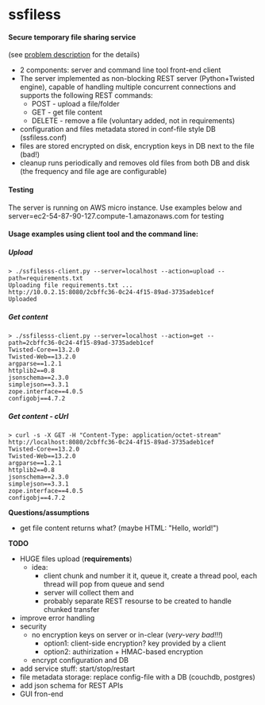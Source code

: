# ssfiless
#### Secure temporary file sharing service
(see [problem description](https://github.com/garryya/ssfiless/blob/master/PROBLEM%20DESCRIPTION) for the details)

* 2 components: server and command line tool front-end client
* The server implemented as non-blocking REST server (Python+Twisted engine), capable of handling multiple concurrent connections and supports the following REST commands:
   * POST - upload a file/folder
   * GET - get file content
   * DELETE - remove a file (voluntary added, not in requirements)
* configuration and files metadata stored in conf-file style DB (ssfiless.conf)
* files are stored encrypted on disk, encryption keys in DB next to the file (bad!) 
* cleanup runs periodically and removes old files from both DB and disk (the frequency and file age are configurable)

#### Testing
The server is running on AWS micro instance. Use examples below and server=ec2-54-87-90-127.compute-1.amazonaws.com
for testing

#### Usage examples using client tool and the command line:
##### Upload
```
> ./ssfilesss-client.py --server=localhost --action=upload --path=requirements.txt
Uploading file requirements.txt ...
http://10.0.2.15:8080/2cbffc36-0c24-4f15-89ad-3735adeb1cef
Uploaded
```
##### Get content
```
> ./ssfilesss-client.py --server=localhost --action=get --path=2cbffc36-0c24-4f15-89ad-3735adeb1cef
Twisted-Core==13.2.0
Twisted-Web==13.2.0
argparse==1.2.1
httplib2==0.8
jsonschema==2.3.0
simplejson==3.3.1
zope.interface==4.0.5
configobj==4.7.2
```
##### Get content - cUrl 
```
> curl -s -X GET -H "Content-Type: application/octet-stream" http://localhost:8080/2cbffc36-0c24-4f15-89ad-3735adeb1cef
Twisted-Core==13.2.0
Twisted-Web==13.2.0
argparse==1.2.1
httplib2==0.8
jsonschema==2.3.0
simplejson==3.3.1
zope.interface==4.0.5
configobj==4.7.2
```


**Questions/assumptions**
* get file content returns what? (maybe HTML: "<html>Hello, world!</html>")

**TODO**
* HUGE files upload (**requirements**)
  * idea: 
    * client chunk and number it it, queue it, create a thread pool, each thread will pop from queue and send
    * server will collect them and 
    * probably separate REST resourse to be created to handle chunked transfer
* improve error handling 
* security
  * no encryption keys on server or in-clear (*very-very bad!!!*)
    * option1: client-side encryption? key provided by a client
    * option2: authirization + HMAC-based encryption 
  * encrypt configuration and DB
* add service stuff: start/stop/restart 
* file metadata storage: replace config-file with a DB (couchdb, postgres)
* add json schema for REST APIs
* GUI fron-end
